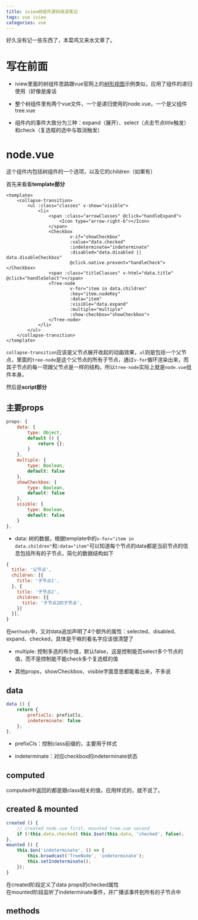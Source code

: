 ```yaml
---
title: iview树组件源码阅读笔记
tags: vue iview
categories: vue
---
```


好久没有记一些东西了，本菜鸡又来水文章了。

# 写在前面

* iview里面的树组件思路跟vue官网上的[树形视图][]示例类似，应用了组件的递归使用（好像是废话

* 整个树组件里有两个vue文件，一个是递归使用的node.vue，一个是父组件tree.vue

* 组件内的事件大致分为三种：expand（展开）、select（点击节点title触发）和check（复选框的选中与取消触发）

# node.vue

这个组件内包括树组件的一个选项，以及它的children（如果有）

首先来看看**template部分**

```vue
<template>
    <collapse-transition>
        <ul :class="classes" v-show="visible">
            <li>
                <span :class="arrowClasses" @click="handleExpand">
                    <Icon type="arrow-right-b"></Icon>
                </span>
                <Checkbox
                        v-if="showCheckbox"
                        :value="data.checked"
                        :indeterminate="indeterminate"
                        :disabled="data.disabled || data.disableCheckbox"
                        @click.native.prevent="handleCheck"></Checkbox>
                <span :class="titleClasses" v-html="data.title" @click="handleSelect"></span>
                <Tree-node
                        v-for="item in data.children"
                        :key="item.nodeKey"
                        :data="item"
                        :visible="data.expand"
                        :multiple="multiple"
                        :show-checkbox="showCheckbox">
                </Tree-node>
            </li>
        </ul>
    </collapse-transition>
</template>
```

`collapse-transition`应该是父节点展开收起的动画效果，`ul`则是包括一个父节点，里面的`tree-node`是这个父节点的所有子节点，通过`v-for`循环渲染出来，而其子节点的每一项跟父节点是一样的结构，所以`tree-node`实际上就是`node.vue`组件本身。

然后是**script部分**

## 主要props

```javascript
props: {
    data: {
        type: Object,
        default () {
            return {};
        }
    },
    multiple: {
        type: Boolean,
        default: false
    },
    showCheckbox: {
        type: Boolean,
        default: false
    },
    visible: {
        type: Boolean,
        default: false
    }
},
```

* data: 树的数据，根据template中的`v-for="item in data.children"`和`:data="item"`可以知道每个节点的data都是当前节点的信息包括所有的子节点，简化的数据结构如下

```javascript
{
  title: '父节点',
  children: [{
    title: '子节点1',
  }, {
    title: '子节点2',
    children: [{
      title: '子节点2的子节点',
    }]
  }],
}
```

在`methods`中，又对data追加声明了4个额外的属性：selected、disabled、expand、checked，具体是干嘛的看名字应该很清楚了

* multiple: 控制多选的布尔值，默认false，这是控制能否select多个节点的值，而不是控制能不能check多个复选框的值

* 其他props，showCheckbox、visible字面意思都能看出来，不多说

## data

```javascript
data () {
    return {
        prefixCls: prefixCls,
        indeterminate: false
    };
},
```

* prefixCls：控制class前缀的，主要用于样式

* indeterminate：对应checkbox的indeterminate状态

## computed

computed中返回的都是跟class相关的值，应用样式的，就不说了。

## created & mounted

```javascript
created () {
    // created node.vue first, mounted tree.vue second
    if (!this.data.checked) this.$set(this.data, 'checked', false);
},
mounted () {
    this.$on('indeterminate', () => {
        this.broadcast('TreeNode', 'indeterminate');
        this.setIndeterminate();
    });
}
```

在created阶段定义了data props的checked属性<br>
在mounted阶段监听了indeterminate事件，并广播该事件到所有的子节点中

## methods








[树形视图]: https://cn.vuejs.org/v2/examples/tree-view.html